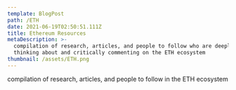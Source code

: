 ```yaml
---
template: BlogPost
path: /ETH
date: 2021-06-19T02:50:51.111Z
title: Ethereum Resources
metaDescription: >-
  compilation of research, articles, and people to follow who are deeply
  thinking about and critically commenting on the ETH ecosystem
thumbnail: /assets/ETH.png
---
```

compilation of research, articles, and people to follow in the ETH ecosystem
